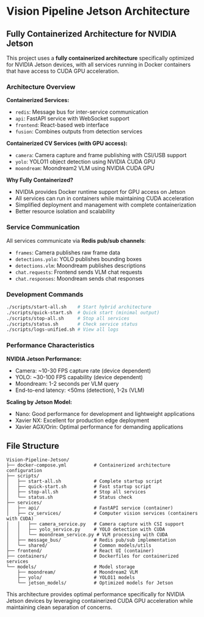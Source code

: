 # Vision Pipeline Jetson Architecture

## Fully Containerized Architecture for NVIDIA Jetson

This project uses a **fully containerized architecture** specifically optimized for NVIDIA Jetson devices, with all services running in Docker containers that have access to CUDA GPU acceleration.

### Architecture Overview

**Containerized Services:**
- `redis`: Message bus for inter-service communication
- `api`: FastAPI service with WebSocket support  
- `frontend`: React-based web interface
- `fusion`: Combines outputs from detection services

**Containerized CV Services (with GPU access):**
- `camera`: Camera capture and frame publishing with CSI/USB support
- `yolo`: YOLO11 object detection using NVIDIA CUDA GPU
- `moondream`: Moondream2 VLM using NVIDIA CUDA GPU

**Why Fully Containerized?**
- NVIDIA provides Docker runtime support for GPU access on Jetson
- All services can run in containers while maintaining CUDA acceleration
- Simplified deployment and management with complete containerization
- Better resource isolation and scalability

### Service Communication

All services communicate via **Redis pub/sub channels**:
- `frames`: Camera publishes raw frame data
- `detections.yolo`: YOLO publishes bounding boxes
- `detections.vlm`: Moondream publishes descriptions  
- `chat.requests`: Frontend sends VLM chat requests
- `chat.responses`: Moondream sends chat responses

### Development Commands

```bash
./scripts/start-all.sh    # Start hybrid architecture
./scripts/quick-start.sh  # Quick start (minimal output)
./scripts/stop-all.sh     # Stop all services
./scripts/status.sh       # Check service status
./scripts/logs-unified.sh # View all logs
```

### Performance Characteristics

**NVIDIA Jetson Performance:**
- Camera: ~10-30 FPS capture rate (device dependent)
- YOLO: ~30-100 FPS capability (device dependent)
- Moondream: 1-2 seconds per VLM query
- End-to-end latency: <50ms (detection), 1-2s (VLM)

**Scaling by Jetson Model:**
- Nano: Good performance for development and lightweight applications
- Xavier NX: Excellent for production edge deployment
- Xavier AGX/Orin: Optimal performance for demanding applications

## File Structure

```
Vision-Pipeline-Jetson/
├── docker-compose.yml          # Containerized architecture configuration
├── scripts/
│   ├── start-all.sh            # Complete startup script
│   ├── quick-start.sh          # Fast startup script
│   ├── stop-all.sh             # Stop all services
│   └── status.sh               # Status check
├── services/
│   ├── api/                    # FastAPI service (container)
│   ├── cv_services/            # Computer vision services (containers with CUDA)
│   │   ├── camera_service.py   # Camera capture with CSI support
│   │   ├── yolo_service.py     # YOLO detection with CUDA
│   │   └── moondream_service.py # VLM processing with CUDA
│   ├── message_bus/            # Redis pub/sub implementation
│   └── shared/                 # Common models/utils
├── frontend/                   # React UI (container)
├── containers/                 # Dockerfiles for containerized services
└── models/                     # Model storage
    ├── moondream/              # Moondream2 VLM
    ├── yolo/                   # YOLO11 models
    └── jetson_models/          # Optimized models for Jetson
```

This architecture provides optimal performance specifically for NVIDIA Jetson devices by leveraging containerized CUDA GPU acceleration while maintaining clean separation of concerns.
